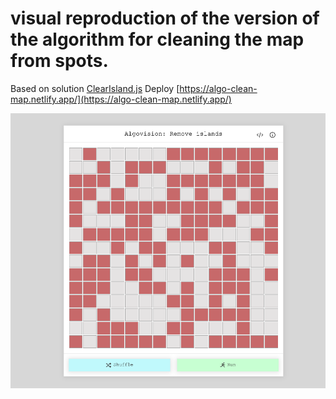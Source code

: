 # visual reproduction of the version of the algorithm for cleaning the map from spots.

Based on solution [ClearIsland.js](https://github.com/kostya-ktv/codewars/blob/main/ClearIsland.js)
Deploy [https://algo-clean-map.netlify.app/](https://algo-clean-map.netlify.app/)

![alt text](https://github.com/kostya-ktv/algovision-clear-island/blob/main/public/screen.png?raw=true)
